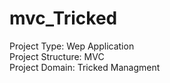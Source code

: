 # mvc_Tricked

Project Type: Wep Application<br/>
Project Structure: MVC<br/>
Project Domain: Tricked Managment<br/>
